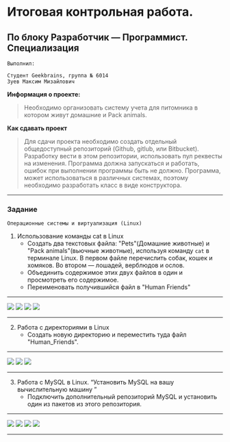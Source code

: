 # Итоговая контрольная работа.

## По блоку Разработчик — Программист. Специализация
```
Выполнил:

Студент Geekbrains, группа № 6014
Зуев Максим Мизайлович
```

**Информация о проекте:**

> Необходимо организовать систему учета для питомника в котором живут домашние и Pack animals.

**Как сдавать проект**

>Для сдачи проекта необходимо создать отдельный общедоступный репозиторий (Github, gitlub, или Bitbucket). Разработку вести в этом репозитории, использовать пул реквесты на изменения. Программа должна запускаться и работать, ошибок при выполнении программы быть не должно. Программа, может использоваться в различных системах, поэтому необходимо разработать класс в виде конструктора.
---
### Задание
```
Операционные системы и виртуализация (Linux)
```

1. Использование команды cat в Linux
   - Создать два текстовых файла: "Pets"(Домашние животные) и "Pack animals"(вьючные животные), используя команду `cat` в терминале Linux. В первом файле перечислить собак, кошек и хомяков. Во втором — лошадей,  верблюдов и ослов.
   - Объединить содержимое этих двух файлов в один и просмотреть его  содержимое.
   - Переименовать получившийся файл в "Human Friends"

***
![](./ScreenShots/Screenshot%202024-08-26%20214332.png)
![](./ScreenShots/Screenshot%202024-08-26%20215240.png)
![](./ScreenShots/Screenshot%202024-08-26%20215540.png)
![](./ScreenShots/Screenshot%202024-08-26%20220457.png)
***

2. Работа с директориями в Linux
   - Создать новую директорию и переместить туда файл "Human_Friends".
***
![](./ScreenShots/Screenshot%202024-08-26%20222031.png)
![](./ScreenShots/Screenshot%202024-08-26%20222737.png)
![](./ScreenShots/Screenshot%202024-08-26%20222913.png)
***
3. Работа с MySQL в Linux. “Установить MySQL на вашу вычислительную машину ”
   - Подключить дополнительный репозиторий MySQL и установить один из пакетов из этого репозитория.
***
![](./ScreenShots/Screenshot%202024-08-26%20224846.png)
![](./ScreenShots/Screenshot%202024-08-26%20225421.png)
![](./ScreenShots/Screenshot%202024-08-26%20225231.png)
![](./ScreenShots/Screenshot%202024-08-26%20230054.png)
***